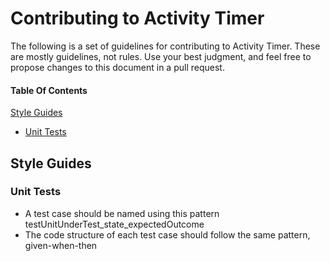 # Contributing to Activity Timer

The following is a set of guidelines for contributing to Activity Timer. These are mostly guidelines, not rules. Use your best judgment, and feel free to propose changes to this document in a pull request.

#### Table Of Contents

[Style Guides](#style-guides)
  * [Unit Tests](#unit-test)

## Style Guides

### Unit Tests

* A test case should be named using this pattern  testUnitUnderTest_state_expectedOutcome
* The code structure of each test case should follow the same pattern, given-when-then

